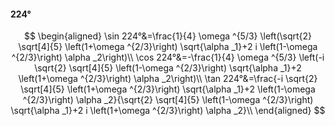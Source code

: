 #### 224°

$$
\begin{aligned}
\sin 224°&=\frac{1}{4} \omega ^{5/3} \left(\sqrt{2} \sqrt[4]{5} \left(1+\omega ^{2/3}\right) \sqrt{\alpha _1}+2 i \left(1-\omega ^{2/3}\right) \alpha _2\right)\\
\cos 224°&=-\frac{1}{4} \omega ^{5/3} \left(-i \sqrt{2} \sqrt[4]{5} \left(1-\omega ^{2/3}\right) \sqrt{\alpha _1}+2 \left(1+\omega ^{2/3}\right) \alpha _2\right)\\
\tan 224°&=\frac{-i \sqrt{2} \sqrt[4]{5} \left(1+\omega ^{2/3}\right) \sqrt{\alpha _1}+2 \left(1-\omega ^{2/3}\right) \alpha _2}{\sqrt{2} \sqrt[4]{5} \left(1-\omega
^{2/3}\right) \sqrt{\alpha _1}+2 i \left(1+\omega ^{2/3}\right) \alpha _2}\\
\end{aligned}
$$

